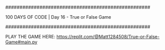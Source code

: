 ###################################################

100 DAYS OF CODE | Day 16 - True or False Game

###################################################

PLAY THE GAME HERE: https://replit.com/@Matt1284508/True-or-False-Game#main.py
